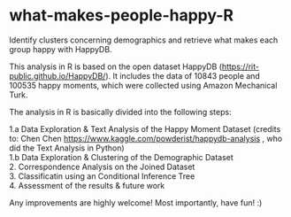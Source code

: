 # what-makes-people-happy-R
Identify clusters concerning demographics and retrieve what makes each group happy with HappyDB.

This analysis in R is based on the open dataset HappyDB (https://rit-public.github.io/HappyDB/). 
It includes the data of 10843 people and 100535 happy moments, which were collected using Amazon Mechanical Turk. 

The analysis in R is basically divided into the following steps:  

1.a Data Exploration & Text Analysis of the Happy Moment Dataset (credits to: Chen Chen https://www.kaggle.com/powderist/happydb-analysis , who did the Text Analysis in Python)  
1.b Data Exploration & Clustering of the Demographic Dataset  
2. Correspondence Analysis on the Joined Dataset  
3. Classificatin using an Conditional Inference Tree  
4. Assessment of the results & future work  

Any improvements are highly welcome!
Most importantly, have fun! :)


